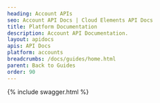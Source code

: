 ```yaml
---
heading: Account APIs
seo: Account API Docs | Cloud Elements API Docs
title: Platform Documentation
description: Account API Documentation.
layout: apidocs
apis: API Docs
platform: accounts
breadcrumbs: /docs/guides/home.html
parent: Back to Guides
order: 90
---
```


{% include swagger.html %}
